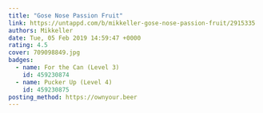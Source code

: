 ```yaml
---
title: "Gose Nose Passion Fruit"
link: https://untappd.com/b/mikkeller-gose-nose-passion-fruit/2915335
authors: Mikkeller
date: Tue, 05 Feb 2019 14:59:47 +0000
rating: 4.5
cover: 709098849.jpg
badges:
  - name: For the Can (Level 3)
    id: 459230874
  - name: Pucker Up (Level 4)
    id: 459230875
posting_method: https://ownyour.beer
---
```

